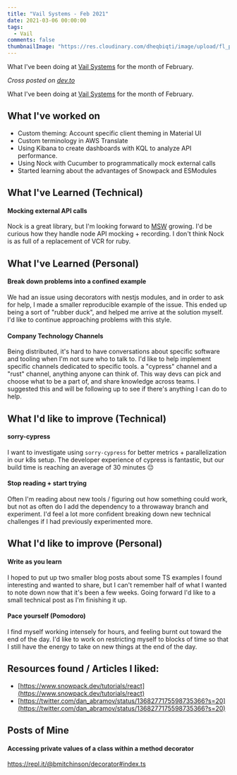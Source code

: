 ```yaml
---
title: "Vail Systems - Feb 2021"
date: 2021-03-06 00:00:00
tags:
  - Vail
comments: false
thumbnailImage: "https://res.cloudinary.com/dheqbiqti/image/upload/fl_progressive,r_50:5/v1615085603/Projects/Vail/vail_Feb21.webp"
---
```


What I've been doing at [Vail Systems](https://www.vailsys.com/) for the month of February.

<!-- excerpt -->

_Cross posted on [dev.to](https://dev.to/bmitchinson/vail-systems-feb-2021-4kbl)_

What I've been doing at [Vail Systems](https://www.vailsys.com/) for the month of February.

## What I've worked on

- Custom theming: Account specific client theming in Material UI
- Custom terminology in AWS Translate
- Using Kibana to create dashboards with KQL to analyze API performance.
- Using Nock with Cucumber to programmatically mock external calls
- Started learning about the advantages of Snowpack and ESModules

## What I've Learned (Technical)

#### Mocking external API calls

Nock is a great library, but I'm looking forward to
[MSW](https://github.com/mswjs/msw) growing. I'd be curious how they handle node
API mocking + recording. I don't think Nock is as full of a replacement of VCR
for ruby.

## What I've Learned (Personal)

#### Break down problems into a confined example

We had an issue using decorators with nestjs modules, and in order to ask for
help, I made a smaller reproducible example of the issue. This ended up being a
sort of "rubber duck", and helped me arrive at the solution myself. I'd like
to continue approaching problems with this style.

#### Company Technology Channels

Being distributed, it's hard to have conversations about specific
software and tooling when I'm not sure who to talk to. I'd like to help
implement specific channels dedicated to specific tools. a "cypress" channel
and a "rust" channel, anything anyone can think of. This way devs can pick and
choose what to be a part of, and share knowledge across teams. I suggested this
and will be following up to see if there's anything I can do to help.

## What I'd like to improve (Technical)

#### sorry-cypress

I want to investigate using `sorry-cypress` for better metrics +
parallelization in our k8s setup. The developer experience of cypress is
fantastic, but our build time is reaching an average of 30 minutes 😔

#### Stop reading + start trying

Often I'm reading about new tools / figuring out how something could work,
but not as often do I add the dependency to a throwaway branch and experiment.
I'd feel a lot more confident breaking down new technical challenges if I
had previously experimented more.

## What I'd like to improve (Personal)

#### Write as you learn

I hoped to put up two smaller blog posts about some TS examples I found
interesting and wanted to share, but I can't remember half of what I wanted to
note down now that it's been a few weeks. Going forward I'd like to a small
technical post as I'm finishing it up.

#### Pace yourself (Pomodoro)

I find myself working intensely for hours, and feeling burnt out toward the end
of the day. I'd like to work on restricting myself to blocks of time so that
I still have the energy to take on new things at the end of the day.

## Resources found / Articles I liked:

- [https://www.snowpack.dev/tutorials/react](https://www.snowpack.dev/tutorials/react)
- [https://twitter.com/dan_abramov/status/1368277175598735366?s=20](https://twitter.com/dan_abramov/status/1368277175598735366?s=20)

## Posts of Mine

#### Accessing private values of a class within a method decorator

https://repl.it/@bmitchinson/decorator#index.ts

